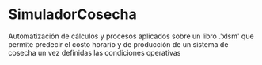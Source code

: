 # SimuladorCosecha
Automatización de cálculos y procesos aplicados sobre un libro .'xlsm' que permite predecir el costo horario y de producción de un sistema de cosecha un vez definidas las condiciones operativas 
